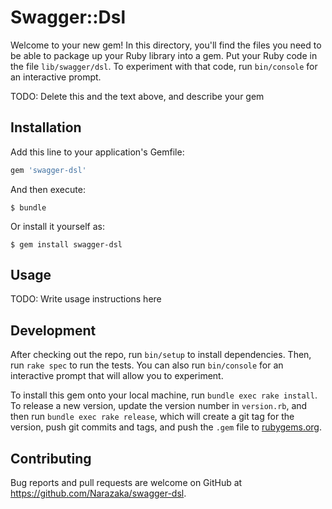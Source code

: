 # Swagger::Dsl

Welcome to your new gem! In this directory, you'll find the files you need to be able to package up your Ruby library into a gem. Put your Ruby code in the file `lib/swagger/dsl`. To experiment with that code, run `bin/console` for an interactive prompt.

TODO: Delete this and the text above, and describe your gem

## Installation

Add this line to your application's Gemfile:

```ruby
gem 'swagger-dsl'
```

And then execute:

    $ bundle

Or install it yourself as:

    $ gem install swagger-dsl

## Usage

TODO: Write usage instructions here

## Development

After checking out the repo, run `bin/setup` to install dependencies. Then, run `rake spec` to run the tests. You can also run `bin/console` for an interactive prompt that will allow you to experiment.

To install this gem onto your local machine, run `bundle exec rake install`. To release a new version, update the version number in `version.rb`, and then run `bundle exec rake release`, which will create a git tag for the version, push git commits and tags, and push the `.gem` file to [rubygems.org](https://rubygems.org).

## Contributing

Bug reports and pull requests are welcome on GitHub at https://github.com/Narazaka/swagger-dsl.
